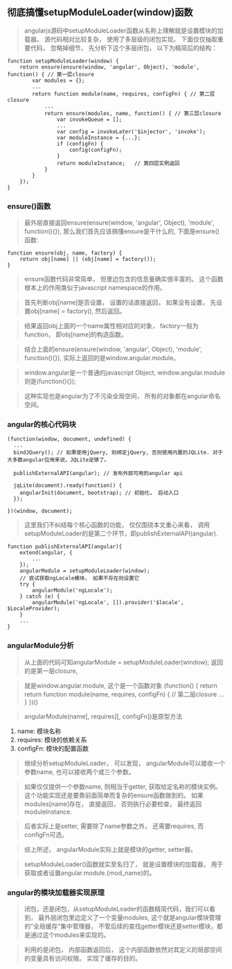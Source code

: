 彻底搞懂setupModuleLoader(window)函数
----------------------------------------
> angularjs源码中setupModuleLoader函数从名称上理解就是设置模块的加载器。 源代码相对比较复杂， 使用了多层级的闭包实现。 下面仅仅抽取重要代码， 忽略掉细节， 先分析下这个多层闭包， 以下为精简后的结构：

```
function setupModuleLoader(window) {
    return ensure(ensure(window, 'angular', Object), 'module', function() { // 第一层closure
        var modules = {};
        ...
        return function module(name, requires, configFn) { // 第二层closure
            ...
            return ensure(modules, name, function() { // 第三层closure
                var invokeQueue = [];
                ...
                var config = invokeLater('$injector', 'invoke');
                var moduleInstance = {...};
                if (configFn) {
                    config(configFn);
                }
                return moduleInstance;   // 第四层实例返回
            }
        }
    });
}
```
### ensure()函数
> 最外层直接返回ensure(ensure(window, 'angular', Object), 'module', function(){}), 那么我们首先应该搞懂ensure是干什么的, 下面是ensure()函数:

```
function ensure(obj, name, factory) {
    return obj[name] || (obj[name] = factory());
}
```

> ensure函数代码非常简单， 但里边包含的信息量确实很丰富的。 这个函数根本上的作用类似于javascript namespace的作用。

> 首先判断obj[name]是否设置， 设置的话直接返回， 如果没有设置， 先设置obj[name] = factory(), 然后返回。

> 结果返回obj上面的一个name属性相对应的对象， factory一般为function， 即obj[name]的构造函数。

> 结合上面的ensure(ensure(window, 'angular', Object), 'module', function(){}), 实际上返回的是window.angular.module。

> window.angular是一个普通的javascript Object, window.angular.module则是(function(){}); 

> 这种实现也是angular为了不污染全局空间， 所有的对象都在angular命名空间。


### angular的核心代码块

```
(function(window, document, undefined) {
  ...
  bindJQuery(); // 如果使用jQuery, 则绑定jQuery, 否则使用内置的JQLite. 对于大多数angular应用来说，JQLite足够了。

  publishExternalAPI(angular); // 发布外部可用的angular api

  jqLite(document).ready(function() {
    angularInit(document, bootstrap); // 初始化， 启动入口
  });

})(window, document);
```
> 这里我们不纠结每个核心函数的功能， 仅仅围绕本文重心来看， 调用setupModuleLoader的是第二个环节，即publishExternalAPI(angular).

```
function publishExternalAPI(angular){
    extend(angular, {
        ...
    });
    angularModule = setupModuleLoader(window);
    // 尝试获取ngLocale模块， 如果不存在则设置它
    try {
        angularModule('ngLocale');
    } catch (e) {
        angularModule('ngLocale', []).provider('$locale', $LocaleProvider);
    }
    ...
}
```

### angularModule分析
> 从上面的代码可知angularModule = setupModuleLoader(window); 返回的是第一层closure, 

> 就是window.angular.module, 这个是一个函数对象
(function() { return return function module(name, requires, configFn) { // 第二层closure ... } })()

> angularModule(name[, requires][, configFn])是原型方法

1. name: 模块名称
2. requires: 模块的依赖关系
3. configFn: 模块的配置函数

> 继续分析setupModuleLoader， 可以发现， angularModule可以接收一个参数name, 也可以接收两个或三个参数。

> 如果仅仅提供一个参数name, 则相当于getter, 获取给定名称的模块实例。 这个功能实现还是要靠前面简单而复杂的ensure函数做到的。 如果modules[name]存在， 直接返回， 否则执行必要检查， 最终返回moduleInstance. 

> 后者实际上是setter, 需要除了name参数之外， 还需要requires, 而configFn可选。

> 综上所述， angularModule实际上就是模块的getter, setter器。 

> setupModuleLoader()函数就实至名归了， 就是设置模块的加载器， 用于获取或者设置angular.module.{mod_name}的。

### angular的模块加载器实现原理
> 闭包，还是闭包，从setupModuleLoader的函数精简代码，我们可以看到， 最外层闭包里边定义了一个变量modules, 这个就是angular模块管理的"全局缓存"集中管理器， 不管后续的查找getter模块还是setter模块，都是通过这个modules来实现的。

> 利用的是闭包， 内部函数返回后， 这个内部函数依然对其定义的局部空间的变量具有访问权限。 实现了缓存的目的。



